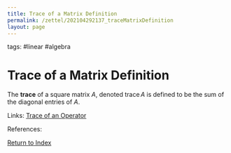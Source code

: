 ```yaml
---
title: Trace of a Matrix Definition
permalink: /zettel/202104292137_traceMatrixDefinition
layout: page
---
```

tags: #linear #algebra

# Trace of a Matrix Definition

The **trace** of a square matrix $A$, denoted $\mathrm{trace} \, A$ is defined to be the sum of the 
diagonal entries of $A$.

Links: [Trace of an Operator](202104292131_traceOperatorDefinition)

References: 

[Return to Index](index)